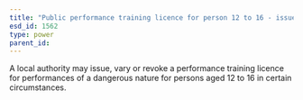 ```yaml
---
title: "Public performance training licence for person 12 to 16 - issue, variation or revocation"
esd_id: 1562
type: power
parent_id:  
---
```


A local authority may issue, vary or revoke a performance training licence for performances of a dangerous nature for persons aged 12 to 16 in certain circumstances.

